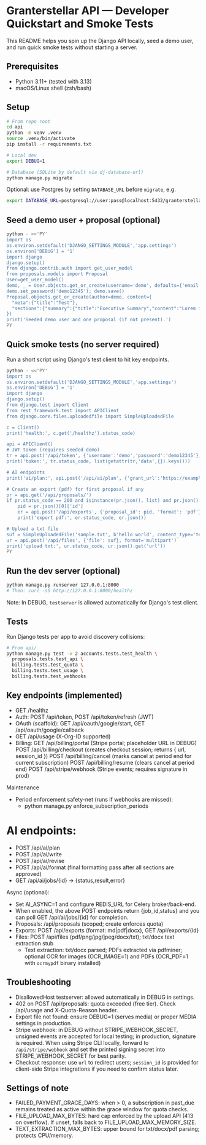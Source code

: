 # Granterstellar API — Developer Quickstart and Smoke Tests

This README helps you spin up the Django API locally, seed a demo user, and run quick smoke tests without starting a server.

## Prerequisites
- Python 3.11+ (tested with 3.13)
- macOS/Linux shell (zsh/bash)

## Setup
```sh
# From repo root
cd api
python -m venv .venv
source .venv/bin/activate
pip install -r requirements.txt

# Local dev
export DEBUG=1

# Database (SQLite by default via dj-database-url)
python manage.py migrate
```

Optional: use Postgres by setting `DATABASE_URL` before `migrate`, e.g.
```sh
export DATABASE_URL=postgresql://user:pass@localhost:5432/granterstellar
```

## Seed a demo user + proposal (optional)
```sh
python - <<'PY'
import os
os.environ.setdefault('DJANGO_SETTINGS_MODULE','app.settings')
os.environ['DEBUG'] = '1'
import django
django.setup()
from django.contrib.auth import get_user_model
from proposals.models import Proposal
User=get_user_model()
demo, _ = User.objects.get_or_create(username='demo', defaults={'email':'demo@example.com'})
demo.set_password('demo12345'); demo.save()
Proposal.objects.get_or_create(author=demo, content={
  "meta":{"title":"Test"},
  "sections":{"summary":{"title":"Executive Summary","content":"Lorem ipsum"}}
})
print('Seeded demo user and one proposal (if not present).')
PY
```

## Quick smoke tests (no server required)
Run a short script using Django's test client to hit key endpoints.
```sh
python - <<'PY'
import os
os.environ.setdefault('DJANGO_SETTINGS_MODULE','app.settings')
os.environ['DEBUG'] = '1'
import django
django.setup()
from django.test import Client
from rest_framework.test import APIClient
from django.core.files.uploadedfile import SimpleUploadedFile

c = Client()
print('health:', c.get('/healthz').status_code)

api = APIClient()
# JWT token (requires seeded demo)
tr = api.post('/api/token', {'username':'demo','password':'demo12345'}, format='json')
print('token:', tr.status_code, list(getattr(tr,'data',{}).keys()))

# AI endpoints
print('ai/plan:', api.post('/api/ai/plan', {'grant_url':'https://example.com/grant'}, format='json').status_code)

# Create an export (pdf) for first proposal if any
pr = api.get('/api/proposals/')
if pr.status_code == 200 and isinstance(pr.json(), list) and pr.json():
    pid = pr.json()[0]['id']
    er = api.post('/api/exports', {'proposal_id': pid, 'format': 'pdf'}, format='json')
    print('export pdf:', er.status_code, er.json())

# Upload a txt file
suf = SimpleUploadedFile('sample.txt', b'hello world', content_type='text/plain')
ur = api.post('/api/files', {'file': suf}, format='multipart')
print('upload txt:', ur.status_code, ur.json().get('url'))
PY
```

## Run the dev server (optional)
```sh
python manage.py runserver 127.0.0.1:8000
# Then: curl -sS http://127.0.0.1:8000/healthz
```

Note: In DEBUG, `testserver` is allowed automatically for Django's test client.

## Tests
Run Django tests per app to avoid discovery collisions:
```sh
# From api/
python manage.py test -v 2 accounts.tests.test_health \
  proposals.tests.test_api \
  billing.tests.test_quota \
  billing.tests.test_usage \
  billing.tests.test_webhooks
```

## Key endpoints (implemented)
- GET /healthz
- Auth: POST /api/token, POST /api/token/refresh (JWT)
- OAuth (scaffold): GET /api/oauth/google/start, GET /api/oauth/google/callback
- GET /api/usage (X-Org-ID supported)
- Billing: GET /api/billing/portal (Stripe portal; placeholder URL in DEBUG)
          POST /api/billing/checkout (creates checkout session; returns { url, session_id })
          POST /api/billing/cancel (marks cancel at period end for current subscription)
          POST /api/billing/resume (clears cancel at period end)
          POST /api/stripe/webhook (Stripe events; requires signature in prod)

Maintenance
- Period enforcement safety-net (runs if webhooks are missed):
  - python manage.py enforce_subscription_periods
# AI endpoints:
  - POST /api/ai/plan
  - POST /api/ai/write
  - POST /api/ai/revise
  - POST /api/ai/format (final formatting pass after all sections are approved)
  - GET /api/ai/jobs/{id} → {status,result,error}

Async (optional):
- Set AI_ASYNC=1 and configure REDIS_URL for Celery broker/back-end.
- When enabled, the above POST endpoints return {job_id,status} and you can poll GET /api/ai/jobs/{id} for completion.
- Proposals: /api/proposals (scoped; create enforces quota)
- Exports: POST /api/exports (format: md|pdf|docx), GET /api/exports/{id}
- Files: POST /api/files (pdf/png/jpg/jpeg/docx/txt); txt/docx text extraction stub
  - Text extraction: txt/docx parsed; PDFs extracted via pdfminer; optional OCR for images (OCR_IMAGE=1) and PDFs (OCR_PDF=1 with `ocrmypdf` binary installed)

## Troubleshooting
- DisallowedHost testserver: allowed automatically in DEBUG in settings.
- 402 on POST /api/proposals: quota exceeded (free tier). Check /api/usage and X-Quota-Reason header.
- Export file not found: ensure DEBUG=1 (serves media) or proper MEDIA settings in production.
- Stripe webhook: in DEBUG without STRIPE_WEBHOOK_SECRET, unsigned events are accepted for local testing; in production, signature is required. When using Stripe CLI locally, forward to `/api/stripe/webhook` and set the printed signing secret into STRIPE_WEBHOOK_SECRET for best parity.
- Checkout response: use `url` to redirect users; `session_id` is provided for client-side Stripe integrations if you need to confirm status later.


## Settings of note
- FAILED_PAYMENT_GRACE_DAYS: when > 0, a subscription in past_due remains treated as active within the grace window for quota checks.
- FILE_UPLOAD_MAX_BYTES: hard cap enforced by the upload API (413 on overflow). If unset, falls back to FILE_UPLOAD_MAX_MEMORY_SIZE.
- TEXT_EXTRACTION_MAX_BYTES: upper bound for txt/docx/pdf parsing; protects CPU/memory.

